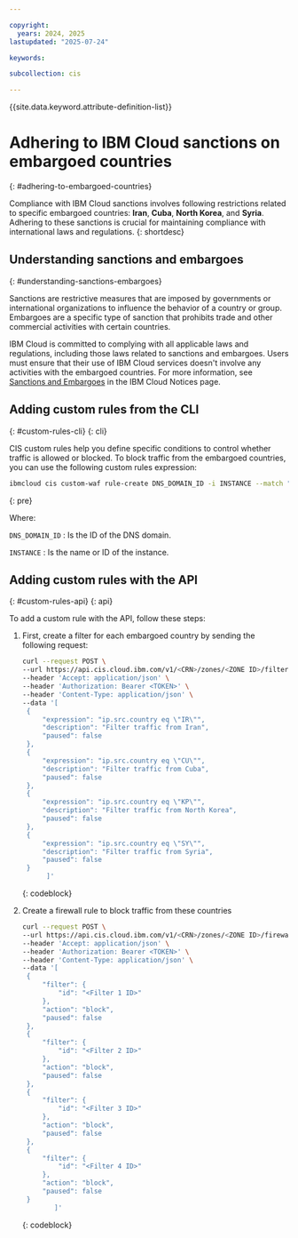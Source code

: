 ```yaml
---

copyright:
  years: 2024, 2025
lastupdated: "2025-07-24"

keywords:

subcollection: cis

---
```


{{site.data.keyword.attribute-definition-list}}

# Adhering to IBM Cloud sanctions on embargoed countries
{: #adhering-to-embargoed-countries}

Compliance with IBM Cloud sanctions involves following restrictions related to specific embargoed countries: **Iran**, **Cuba**, **North Korea**, and **Syria**. Adhering to these sanctions is crucial for maintaining compliance with international laws and regulations.
{: shortdesc}

## Understanding sanctions and embargoes
{: #understanding-sanctions-embargoes}

Sanctions are restrictive measures that are imposed by governments or international organizations to influence the behavior of a country or group. Embargoes are a specific type of sanction that prohibits trade and other commercial activities with certain countries.

IBM Cloud is committed to complying with all applicable laws and regulations, including those laws related to sanctions and embargoes. Users must ensure that their use of IBM Cloud services doesn't involve any activities with the embargoed countries. For more information, see [Sanctions and Embargoes](/docs/overview?topic=overview-notices) in the IBM Cloud Notices page.

## Adding custom rules from the CLI
{: #custom-rules-cli}
{: cli}

CIS custom rules help you define specific conditions to control whether traffic is allowed or blocked. To block traffic from the embargoed countries, you can use the following custom rules expression:

   ```sh
   ibmcloud cis custom-waf rule-create DNS_DOMAIN_ID -i INSTANCE --match "(ip.geoip.country eq "IQ" and ip.geoip.country eq "KP" and ip.geoip.country eq "CU" and ip.geoip.country eq "SY")" --action block --description "Embargo" --enabled true
   ```
   {: pre}

Where:

`DNS_DOMAIN_ID`
:   Is the ID of the DNS domain.

`INSTANCE`
:   Is the name or ID of the instance.

## Adding custom rules with the API
{: #custom-rules-api}
{: api}

To add a custom rule with the API, follow these steps:

1. First, create a filter for each embargoed country by sending the following request:

   ```sh
   curl --request POST \
   --url https://api.cis.cloud.ibm.com/v1/<CRN>/zones/<ZONE ID>/filters \
   --header 'Accept: application/json' \
   --header 'Authorization: Bearer <TOKEN>' \
   --header 'Content-Type: application/json' \
   --data '[
	{
		"expression": "ip.src.country eq \"IR\"",
		"description": "Filter traffic from Iran",
		"paused": false
	},
	{
		"expression": "ip.src.country eq \"CU\"",
		"description": "Filter traffic from Cuba",
		"paused": false
	},
	{
		"expression": "ip.src.country eq \"KP\"",
		"description": "Filter traffic from North Korea",
		"paused": false
	},
	{
		"expression": "ip.src.country eq \"SY\"",
		"description": "Filter traffic from Syria",
		"paused": false
	}
         ]'
   ```
   {: codeblock}

1. Create a firewall rule to block traffic from these countries

   ```sh
   curl --request POST \
   --url https://api.cis.cloud.ibm.com/v1/<CRN>/zones/<ZONE ID>/firewall/rules \
   --header 'Accept: application/json' \
   --header 'Authorization: Bearer <TOKEN>' \
   --header 'Content-Type: application/json' \
   --data '[
	{
		"filter": {
			"id": "<Filter 1 ID>"
		},
		"action": "block",
		"paused": false
	},
	{
		"filter": {
			"id": "<Filter 2 ID>"
		},
		"action": "block",
		"paused": false
	},
	{
		"filter": {
			"id": "<Filter 3 ID>"
		},
		"action": "block",
		"paused": false
	},
	{
		"filter": {
			"id": "<Filter 4 ID>"
		},
		"action": "block",
		"paused": false
	}
           ]'
   ```
   {: codeblock}
